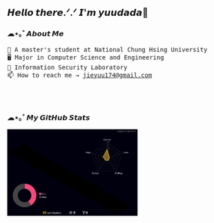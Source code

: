 <h2>𝙃𝙚𝙡𝙡𝙤 𝙩𝙝𝙚𝙧𝙚.ᐟ.ᐟ 𝙄'𝙢 𝙮𝙪𝙪𝙙𝙖𝙙𝙖👻</h2>

<h3>☁︎︎⋆｡˚ 𝘼𝙗𝙤𝙪𝙩 𝙈𝙚</h3>
<samp>
  👻 A master's student at National Chung Hsing University <br>
  🖥️ Major in Computer Science and Engineering <br>
  🔐 Information Security Laboratory <br>
  📫 How to reach me → <a href="mailto:jieyuu174@gmail.com">jieyuu174@gmail.com</a>
</samp>

<br><br>

<h3>☁︎︎⋆｡˚ 𝙈𝙮 𝙂𝙞𝙩𝙃𝙪𝙗 𝙎𝙩𝙖𝙩𝙨</h3>
<p align="left" width=50%><img src="/profile-3d-contrib/profile-night-rainbow.svg" style="width: 60%;"></p>

<!--
**yuudada77/yuudada77** is a ✨ _special_ ✨ repository because its `README.md` (this file) appears on your GitHub profile.

Here are some ideas to get you started:

- 🔭 I’m currently working on ...
- 🌱 I’m currently learning ...
- 👯 I’m looking to collaborate on ...
- 🤔 I’m looking for help with ...
- 💬 Ask me about ...
- 📫 How to reach me: ...
- 😄 Pronouns: ...
- ⚡ Fun fact: ...
-->

<!--
![JIE YU's GitHub stats](https://github-readme-stats.vercel.app/api?username=yuudada77&show_icons=true&theme=moltack)
-->

<!--
<p align="center">
  <img src="/iso-calender-halfyear.svg" align="right" width="40%">
  <img src="https://github-readme-stats.vercel.app/api/top-langs/?username=yuudada77&show_icons=true&layout=donut&theme=vue" align="left" width="40%">
</p>
-->
